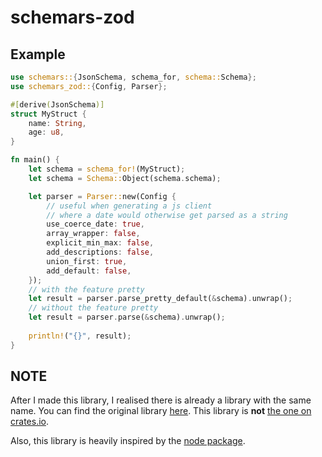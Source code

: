 # schemars-zod

## Example

```rust
use schemars::{JsonSchema, schema_for, schema::Schema};
use schemars_zod::{Config, Parser};

#[derive(JsonSchema)]
struct MyStruct {
    name: String,
    age: u8,
}

fn main() {
    let schema = schema_for!(MyStruct);
    let schema = Schema::Object(schema.schema);

    let parser = Parser::new(Config {
        // useful when generating a js client
        // where a date would otherwise get parsed as a string
        use_coerce_date: true,
        array_wrapper: false,
        explicit_min_max: false,
        add_descriptions: false,
        union_first: true,
        add_default: false,
    });
    // with the feature pretty
    let result = parser.parse_pretty_default(&schema).unwrap();
    // without the feature pretty
    let result = parser.parse(&schema).unwrap();
    
    println!("{}", result);
}
```

## NOTE

After I made this library, I realised there is already a library with the same name.
You can find the original library [here](https://github.com/audiocloud/schemars-zod).
This library is __not__ [the one on crates.io](https://crates.io/crates/schemars-zod).

Also, this library is heavily inspired by the [node package](https://github.com/StefanTerdell/json-schema-to-zod).
